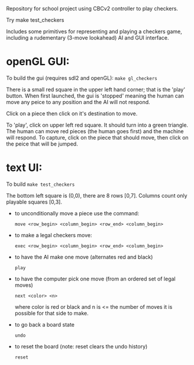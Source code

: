 Repository for school project using CBCv2 controller to play checkers.

Try make test_checkers

Includes some primitives for representing and playing a checkers game, including a rudementary (3-move lookahead) AI and GUI interface.


# openGL GUI:

To build the gui (requires sdl2 and openGL):
```make gl_checkers```

There is a small red square in the upper left hand corner; that is the 'play' button.
When first launched, the gui is 'stopped' meaning the human can move any peice to any position and the AI will not respond.

Click on a piece then click on it's destination to move.

To 'play', click on upper left red square.  It should turn into a green triangle.
The human can move red pieces (the human goes first) and the machine will respond.
To capture, click on the piece that should move, then click on the peice that will be jumped.


# text UI:

To build
```make test_checkers```

The bottom left square is (0,0), there are 8 rows [0,7].  Columns count only playable squares [0,3].

* to unconditionally move a piece use the command:

  ```move <row_begin> <column_begin> <row_end> <column_begin>```

* to make a legal checkers move:
 
  ```exec <row_begin> <column_begin> <row_end> <column_begin>```

* to have the AI make one move (alternates red and black)

  ```play```

* to have the computer pick one move (from an ordered set of legal moves)

  ```next <color> <n>```

  where color is red or black and n is <= the number of moves it is possible for that side to make.

* to go back a board state 

  ``` undo ```

* to reset the board (note: reset clears the undo history)

  ``` reset ```


